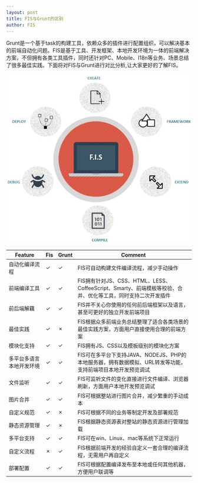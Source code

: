 ```yaml
---
layout: post
title: FIS与Grunt的区别
author: FIS
---
```


Grunt是一个基于task的构建工具，依赖众多的插件进行配置组织，可以解决基本的前端自动化问题。FIS是基于工具、开发框架、本地开发环境为一体的前端解决方案，不但拥有各类工具插件，同时还针对PC、Mobile、I18n等业务、场景总结了很多最佳实践。下面将对FIS与Grunt进行对比分析,让大家更好的了解FIS。

![waht is fis](/img/fis/what.png)

| Feature | Fis | Grunt | Comment |
| ------------ | ------------- | ------------ | ------------ |
| 自动化编译流程 | ✓  | ✓ | FIS可自动构建文件编译流程，减少手动操作 |
| 前端编译工具 | ✓ | ✓ | FIS拥有针对JS、CSS、HTML、LESS、CoffeeScript、Smarty、前端模板等校验、合并、优化等工具，同时支持二次开发插件 |
| 前后端解藕 | ✓  | ✓ | FIS并不关心你使用的任何前后端框架以及语言，甚至可更好的独立开发前端项目 |
| 最佳实践 | ✓  | ✗ | FIS根据众多前端业务总结整理了适合各类场景的最佳实践方案，方面用户直接使用合理的前端方案|
| 模块化支持 | ✓  | ✓ | FIS拥有JS、CSS以及模板级别的模块化方案 |
| 多平台多语言本地开发环境 | ✓  | ✓ | FIS可在多平台下支持JAVA、NODEJS、PHP的本地服务器，拥有数据模拟、URL转发等功能，支持前端项目本地开发预览调试 |
| 文件监听 | ✓  | ✓ | FIS可监听文件的变化直接进行文件编译、浏览器刷新，方面用户本地开发预览调试 |
| 图片合并 | ✓  | ✓ | FIS可根据整站进行图片合并，减少繁重的手动成本 |
| 自定义规范 | ✓  | ✗ | FIS可根据不同的业务等制定开发及部署规范 |
| 静态资源管理 | ✓  | ✗ | FIS根据静态资源表对整站的静态资源进行管理加载 |
| 多平台支持 | ✓  | ✓ | FIS可在win、Linux、mac等系统下正常运行 |
| 自定义流程 | ✗  | ✓ | FIS根据前端开发的经验自定义一套合理的编译流程，无需用户再自定义 |
| 部署配置 | ✓  | ✓ | FIS可根据配置编译发布至本地或任何其他机器，方便用户联调等 |

